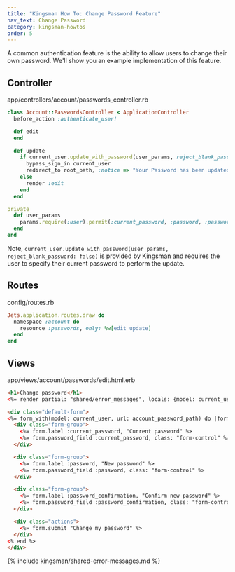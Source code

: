 ```yaml
---
title: "Kingsman How To: Change Password Feature"
nav_text: Change Password
category: kingsman-howtos
order: 5
---
```


A common authentication feature is the ability to allow users to change their own password. We'll show you an example implementation of this feature.

## Controller

app/controllers/account/passwords_controller.rb

```ruby
class Account::PasswordsController < ApplicationController
  before_action :authenticate_user!

  def edit
  end

  def update
    if current_user.update_with_password(user_params, reject_blank_password: false)
      bypass_sign_in current_user
      redirect_to root_path, :notice => "Your Password has been updated!"
    else
      render :edit
    end
  end

private
  def user_params
    params.require(:user).permit(:current_password, :password, :password_confirmation)
  end
end
```

Note, `current_user.update_with_password(user_params, reject_blank_password: false)` is provided by Kingsman and requires the user to specify their current password to perform the update.

## Routes

config/routes.rb

```ruby
Jets.application.routes.draw do
  namespace :account do
    resource :passwords, only: %w[edit update]
  end
end
```

## Views

app/views/account/passwords/edit.html.erb

```html
<h1>Change password</h1>
<%= render partial: "shared/error_messages", locals: {model: current_user} %>

<div class="default-form">
<%= form_with(model: current_user, url: account_password_path) do |form| %>
  <div class="form-group">
    <%= form.label :current_password, "Current password" %>
    <%= form.password_field :current_password, class: "form-control" %>
  </div>

  <div class="form-group">
    <%= form.label :password, "New password" %>
    <%= form.password_field :password, class: "form-control" %>
  </div>

  <div class="form-group">
    <%= form.label :password_confirmation, "Confirm new password" %>
    <%= form.password_field :password_confirmation, class: "form-control" %>
  </div>

  <div class="actions">
    <%= form.submit "Change my password" %>
  </div>
<% end %>
</div>
```

{% include kingsman/shared-error-messages.md %}
